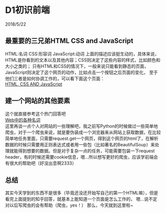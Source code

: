 # D1初识前端
2018/5/22
## 最重要的三兄弟HTML CSS and JavaScript
HTML:名词 CSS:形容词 JavaScript:动词
上面的描述应该挺生动的，具体来说，HTML是你看到的文本以及其他内容；CSS则决定了这些内容的样式，比如颜色和大小之类的；
只有HTML和CSS的情况下，一般来说只能看到静态的页面，JavaScript则决定了这个网页的动作，比如点击一个按钮之后页面的变化，
至于他们三者是如何协调工作的，可以看下面这个页面：  
[HTML, CSS AND JavaScript](https://codepen.io/bridgemia/pen/rvRoGO)
## 建一个网站的其他要素
这个就直接参考这个热门回答吧  
[Web中的各种名词](https://www.zhihu.com/question/22689579)  
这里再谈一点个人对网站的一些理解吧，我之前写Python的时候做过一些简单地爬虫，对于一个爬虫来说，就是要伪装成一个浏览器来从网站上获取数据，在比较简单地任务里面，只需要request.get一个网页，得到这个网页的html了，在解析数据的时候只需要用正则表达式或者用一些包（比如著名的BeautifulSoup）来处理就能得到想要的数据。但是对于复杂一点的任务，可能需要包装一下request header，有的时候还需要cookie信息，嗯...所以想写更好的爬虫，应该学前端会有很大的帮助吧（好没出息啊2333）
## 总结
其实今天学到的东西不是很多（毕竟还没还开始写自己的第一个HTML嘛），但是看完上面提到的知乎回答，就基本上能知道一个页面是怎么工作的，
嗯...说不定对以后写爬虫的会有帮助（爬虫，yes！）
那么，今天就到这里啦~
